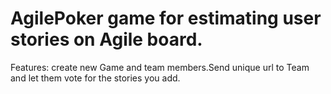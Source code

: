 # AgilePoker game for estimating user stories on Agile board.

Features:
 create new Game and team members.Send unique url to Team and let them vote for the stories you add. 
